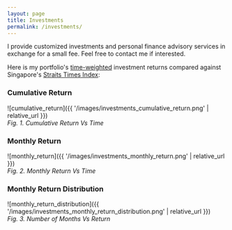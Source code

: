 ```yaml
---
layout: page
title: Investments
permalink: /investments/
---
```


I provide customized investments and personal finance advisory services in exchange for a small fee. Feel free to contact me if interested.

Here is my portfolio's [time-weighted](https://www.investopedia.com/terms/t/time-weightedror.asp) investment returns compared against Singapore's [Straits Times Index](https://www.sgx.com/indices/products/sti):

### Cumulative Return

![cumulative_return]({{ '/images/investments_cumulative_return.png' | relative_url }})
<br />
*Fig. 1. Cumulative Return Vs Time*
<br />

### Monthly Return

![monthly_return]({{ '/images/investments_monthly_return.png' | relative_url }})
<br />
*Fig. 2. Monthly Return Vs Time*
<br />

### Monthly Return Distribution

![monthly_return_distribution]({{ '/images/investments_monthly_return_distribution.png' | relative_url }})
<br />
*Fig. 3. Number of Months Vs Return*
<br />